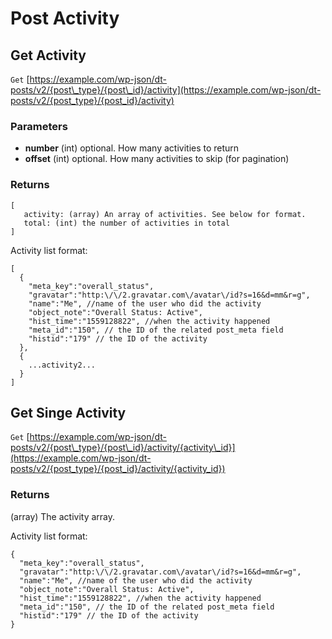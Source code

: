 # Post Activity

## Get Activity

`Get` [https://example.com/wp-json/dt-posts/v2/{post\_type}/{post\_id}/activity](https://example.com/wp-json/dt-posts/v2/{post_type}/{post_id}/activity)

### Parameters

* **number** \(int\) optional. How many activities to return
* **offset** \(int\) optional. How many activities to skip \(for pagination\)

### Returns

```text
[ 
   activity: (array) An array of activities. See below for format.
   total: (int) the number of activities in total
]
```

Activity list format:

```text
[
  {
    "meta_key":"overall_status",
    "gravatar":"http:\/\/2.gravatar.com\/avatar\/id?s=16&d=mm&r=g",
    "name":"Me", //name of the user who did the activity
    "object_note":"Overall Status: Active",
    "hist_time":"1559128822", //when the activity happened
    "meta_id":"150", // the ID of the related post_meta field
    "histid":"179" // the ID of the activity
  },
  {
    ...activity2...
  }
]
```

## Get Singe Activity

`Get` [https://example.com/wp-json/dt-posts/v2/{post\_type}/{post\_id}/activity/{activity\_id}](https://example.com/wp-json/dt-posts/v2/{post_type}/{post_id}/activity/{activity_id})

### Returns

\(array\) The activity array.

Activity list format:

```text
{
  "meta_key":"overall_status",
  "gravatar":"http:\/\/2.gravatar.com\/avatar\/id?s=16&d=mm&r=g",
  "name":"Me", //name of the user who did the activity
  "object_note":"Overall Status: Active",
  "hist_time":"1559128822", //when the activity happened
  "meta_id":"150", // the ID of the related post_meta field
  "histid":"179" // the ID of the activity
}
```

